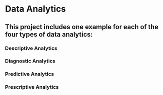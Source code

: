 # Data Analytics

## This project includes one example for each of the four types of data analytics:

### Descriptive Analytics
### Diagnostic Analytics
### Predictive Analytics
### Prescriptive Analytics

